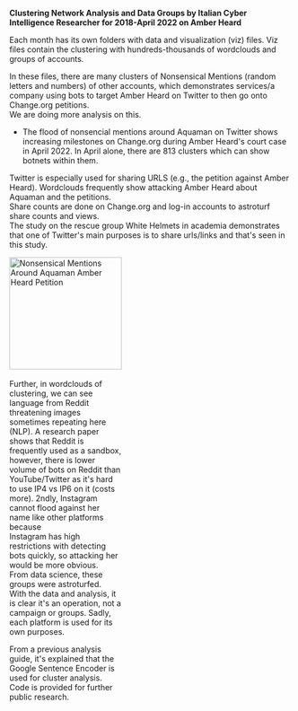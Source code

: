 <b>Clustering Network Analysis and Data Groups by Italian Cyber Intelligence Researcher for 2018-April 2022 on Amber Heard</b>

Each month has its own folders with data and visualization (viz) files. Viz files contain the clustering with hundreds-thousands of wordclouds and groups of accounts.

In these files, there are many clusters of Nonsensical Mentions (random letters and numbers) of other accounts, which demonstrates services/a company using bots to target Amber Heard on Twitter to then go onto Change.org petitions. 
<br>We are doing more analysis on this.

- The flood of nonsencial mentions around Aquaman on Twitter shows increasing milestones on Change.org during Amber Heard's court case in April 2022. In April alone, there are 813 clusters which can show botnets within them.
  
Twitter is especially used for sharing URLS (e.g., the petition against Amber Heard). Wordclouds frequently show attacking Amber Heard about Aquaman and the petitions. <br>Share counts are done on Change.org and log-in accounts to astroturf share counts and views.
<br>The study on the rescue group White Helmets in academia demonstrates that one of Twitter's main purposes is to share urls/links and that's seen in this study.

<div style="width:200px; height:100px">
<img src="https://github.com/RescueSocialTech/Amber-Heard_Disinformation_Operations_Bots/blob/main/Twitter%20Analysis/2018-2022%20Cluster%20Twitter%20Analysis/2022%20Clustering%20Twitter%20Result/viz/apr/wordcloud_234.png?raw=true" alt="Nonsensical Mentions Around Aquaman Amber Heard Petition" title="April wordcloud 234 nonsensical mentions Aquaman Amber Heard" width="200" height="200"><div>
<br>
Further, in wordclouds of clustering, we can see language from Reddit threatening images sometimes repeating here (NLP). A research paper shows that Reddit is frequently used as a sandbox, however, there is lower volume of bots on Reddit than YouTube/Twitter as it's hard to use IP4 vs IP6 on it (costs more). 2ndly, Instagram cannot flood against her name like other platforms because <br>Instagram has high restrictions with detecting bots quickly, so attacking her would be more obvious.
<br>From data science, these groups were astroturfed.
<br>With the data and analysis, it is clear it's an operation, not a campaign or groups. Sadly, each platform is used for its own purposes. 

From a previous analysis guide, it's explained that the Google Sentence Encoder is used for cluster analysis. Code is provided for further public research.
